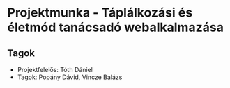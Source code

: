 # Projektmunka - Táplálkozási és életmód tanácsadó webalkalmazása

## Tagok
- Projektfelelős: Tóth Dániel
- Tagok: Popány Dávid, Vincze Balázs